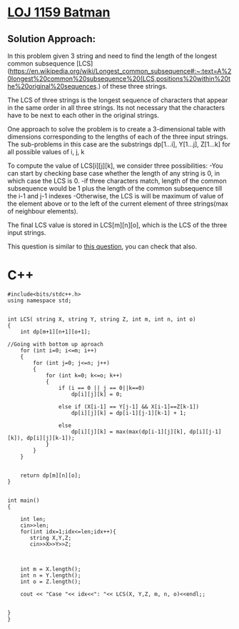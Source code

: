
# [LOJ 1159 Batman](https://lightoj.com/problem/batman)

## Solution Approach:
In this problem given 3 string and need to find the length of the longest common subsequence [LCS](https://en.wikipedia.org/wiki/Longest_common_subsequence#:~:text=A%20longest%20common%20subsequence%20(LCS,positions%20within%20the%20original%20sequences.) of these three strings.

The LCS of three strings is the longest sequence of characters that appear in the same order in all three strings. Its not necessary that the characters have to be next to each other in the original strings.

One approach to solve the problem is to create a 3-dimensional table with dimensions corresponding to the lengths of each of the three input strings.
The sub-problems in this case are the substrings dp[1...i], Y[1...j], Z[1...k] for all possible values of i, j, k

To compute the value of LCS[i][j][k], we consider three possibilities:
-You can start by checking base case whether the length of any string is 0, in which case the LCS is 0.
-if three characters match, length of the common subsequence would be 1 plus the length of the common subsequence till the i-1 and j-1 indexes
-Otherwise, the LCS is will be maximum of value of the element above or to the left of the current element of three strings(max of neighbour elements).

The final LCS value is stored in LCS[m][n][o], which is the LCS of the three input strings.

This question is similar to [this question](https://leetcode.com/problems/longest-common-subsequence/description/), you can check that also.


# C++
```
#include<bits/stdc++.h>
using namespace std;


int LCS( string X, string Y, string Z, int m, int n, int o)
{
	int dp[m+1][n+1][o+1];

//Going with bottom up aproach
	for (int i=0; i<=m; i++)
	{
		for (int j=0; j<=n; j++)
		{
			for (int k=0; k<=o; k++)
			{
				if (i == 0 || j == 0||k==0)
					dp[i][j][k] = 0;

				else if (X[i-1] == Y[j-1] && X[i-1]==Z[k-1])
					dp[i][j][k] = dp[i-1][j-1][k-1] + 1;

				else
					dp[i][j][k] = max(max(dp[i-1][j][k], dp[i][j-1][k]), dp[i][j][k-1]);
			}
		}
	}

	
	return dp[m][n][o];
}


int main()
{

    int len;
    cin>>len;
    for(int idx=1;idx<=len;idx++){
       string X,Y,Z;
       cin>>X>>Y>>Z;

	

	int m = X.length();
	int n = Y.length();
	int o = Z.length();

	cout << "Case "<< idx<<": "<< LCS(X, Y,Z, m, n, o)<<endl;;

	
}
}
```

